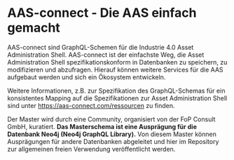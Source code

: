 # AAS-connect - Die AAS einfach gemacht 

AAS-connect sind GraphQL-Schemen für die Industrie 4.0 Asset Administration Shell. AAS-connect ist der einfachste Weg, die Asset Administration Shell spezifikationskonform in Datenbanken zu speichern, zu modifizieren und abzufragen. Hierauf können weitere Services für die AAS aufgebaut werden und sich ein Ökosystem entwickeln. 

Weitere Informationen, z.B. zur Spezifikation des GraphQL-Schemas für ein konsistentes Mapping auf die Spezifikationen zur Asset Administration Shell sind unter https://aas-connect.com/ressourcen zu finden. 

Der Master wird durch eine Community, organisiert von der FoP Consult GmbH, kuratiert.
**Das Masterschema ist eine Ausprägung für die Datenbank Neo4j (Neo4j GraphQL Library).** Von diesem Master können Ausprägungen für andere Datenbanken abgeleitet und hier im Repository zur allgemeinen freien Verwendung veröffentlicht werden.

